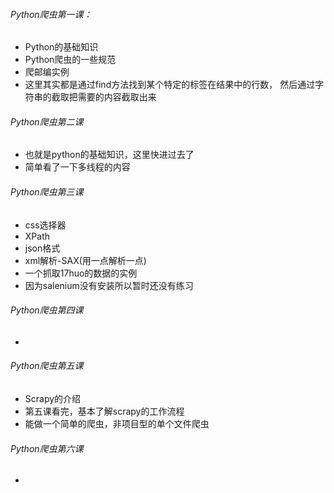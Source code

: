
###### Python爬虫第一课：
* Python的基础知识
* Python爬虫的一些规范
* 爬邮编实例
* 这里其实都是通过find方法找到某个特定的标签在结果中的行数， 然后通过字符串的截取把需要的内容截取出来

###### Python爬虫第二课
* 也就是python的基础知识，这里快进过去了
* 简单看了一下多线程的内容

###### Python爬虫第三课
* css选择器
* XPath
* json格式
* xml解析-SAX(用一点解析一点)
* 一个抓取17huo的数据的实例
* 因为salenium没有安装所以暂时还没有练习

###### Python爬虫第四课
*


###### Python爬虫第五课
* Scrapy的介绍
* 第五课看完，基本了解scrapy的工作流程
* 能做一个简单的爬虫，非项目型的单个文件爬虫



###### Python爬虫第六课
 *









